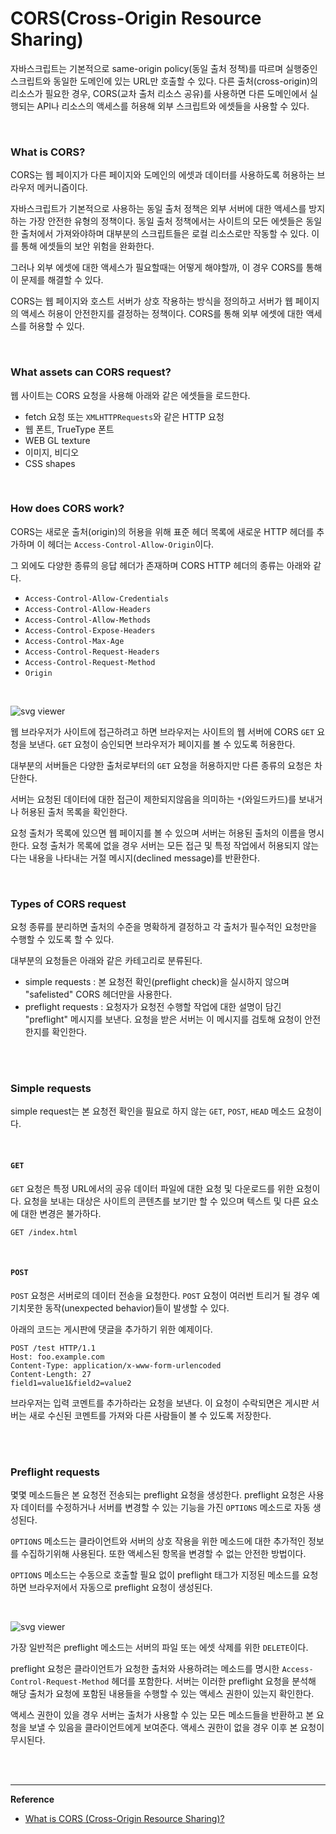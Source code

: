 # CORS(Cross-Origin Resource Sharing)

자바스크립트는 기본적으로 same-origin policy(동일 출처 정책)를 따르며 실행중인 스크립트와 동일한 도메인에 있는 URL만 호출할 수 있다. 다른 출처(cross-origin)의 리소스가 필요한 경우,  CORS(교차 출처 리소스 공유)를 사용하면 다른 도메인에서 실행되는 API나 리소스의 액세스를 허용해 외부 스크립트와 에셋들을 사용할 수 있다.

<br>

### What is CORS?

CORS는 웹 페이지가 다른 페이지와 도메인의 에셋과 데이터를 사용하도록 허용하는 브라우저 메커니즘이다.

자바스크립트가 기본적으로 사용하는 동일 출처 정책은 외부 서버에 대한 액세스를 방지하는 가장 안전한 유형의 정책이다. 동일 출처 정책에서는 사이트의 모든 에셋들은 동일한 출처에서 가져와야하며 대부분의 스크립트들은 로컬 리소스로만 작동할 수 있다. 이를 통해 에셋들의 보안 위험을 완화한다.  

그러나 외부 에셋에 대한 액세스가 필요할때는 어떻게 해야할까, 이 경우 CORS를 통해 이 문제를 해결할 수 있다.

CORS는 웹 페이지와 호스트 서버가 상호 작용하는 방식을 정의하고 서버가 웹 페이지의 액세스 허용이 안전한지를 결정하는 정책이다. CORS를 통해 외부 에셋에 대한 액세스를 허용할 수 있다.

<br>

### What assets can CORS request?

웹 사이트는 CORS 요청을 사용해 아래와 같은 에셋들을 로드한다.

- fetch 요청 또는 `XMLHTTPRequests`와 같은 HTTP 요청
- 웹 폰트, TrueType 폰트
- WEB GL texture
- 이미지, 비디오
- CSS shapes

<br>

### How does CORS work?

CORS는 새로운 출처(origin)의 허용을 위해 표준 헤더 목록에 새로운 HTTP 헤더를 추가하며 이 헤더는 `Access-Control-Allow-Origin`이다.

그 외에도 다양한 종류의 응답 헤더가 존재하며 CORS HTTP 헤더의 종류는 아래와 같다.

- `Access-Control-Allow-Credentials`
- `Access-Control-Allow-Headers`
- `Access-Control-Allow-Methods`
- `Access-Control-Expose-Headers`
- `Access-Control-Max-Age`
- `Access-Control-Request-Headers`
- `Access-Control-Request-Method`
- `Origin`

<br>

![svg viewer](https://www.educative.io/api/page/4630276911661056/image/download/5886620109111296)

웹 브라우저가 사이트에 접근하려고 하면 브라우저는 사이트의 웹 서버에 CORS `GET` 요청을 보낸다. `GET` 요청이 승인되면 브라우저가 페이지를 볼 수 있도록 허용한다.

대부분의 서버들은 다양한 출처로부터의  `GET` 요청을 허용하지만 다른 종류의 요청은 차단한다.

서버는 요청된 데이터에 대한 접근이 제한되지않음을 의미하는 `*`(와일드카드)를 보내거나 허용된 출처 목록을 확인한다.

요청 출처가 목록에 있으면 웹 페이지를 볼 수 있으며 서버는 허용된 출처의 이름을 명시한다. 요청 출처가 목록에 없을 경우 서버는 모든 접근 및 특정 작업에서 허용되지 않는다는 내용을 나타내는 거절 메시지(declined message)를 반환한다. 

<br>

### Types of CORS request

요청 종류를 분리하면 출처의 수준을 명확하게 결정하고 각 출처가 필수적인 요청만을 수행할 수 있도록 할 수 있다.

대부분의 요청들은 아래와 같은 카테고리로 분류된다.

- simple requests : 본 요청전 확인(preflight check)을 실시하지 않으며 "safelisted" CORS 헤더만을 사용한다.
- preflight requests : 요청자가 요청전 수행할 작업에 대한 설명이 담긴 "preflight" 메시지를 보낸다. 요청을 받은 서버는 이 메시지를 검토해 요청이 안전한지를 확인한다.

<br>

<br>

### Simple requests

simple request는 본 요청전 확인을 필요로 하지 않는 `GET`, `POST`, `HEAD` 메소드 요청이다. 

<br>

#### `GET`

`GET` 요청은 특정 URL에서의 공유 데이터 파일에 대한 요청 및 다운로드를 위한 요청이다. 요청을 보내는 대상은 사이트의 콘텐츠를 보기만 할 수 있으며 텍스트 및 다른 요소에 대한 변경은 불가하다.

```http
GET /index.html
```

<br>

#### `POST`

`POST` 요청은 서버로의 데이터 전송을 요청한다. `POST` 요청이 여러번 트리거 될 경우 예기치못한 동작(unexpected behavior)들이 발생할 수 있다.

아래의 코드는 게시판에 댓글을 추가하기 위한 예제이다.

```HTTP
POST /test HTTP/1.1
Host: foo.example.com
Content-Type: application/x-www-form-urlencoded
Content-Length: 27
field1=value1&field2=value2
```

브라우저는 입력 코멘트를 추가하라는 요청을 보낸다. 이 요청이 수락되면은 게시판 서버는 새로 수신된 코멘트를 가져와 다른 사람들이 볼 수 있도록 저장한다.

<br>

<br>

### Preflight requests

몇몇 메소드들은 본 요청전 전송되는 preflight 요청을 생성한다. preflight 요청은 사용자 데이터를 수정하거나 서버를 변경할 수 있는 기능을 가진  `OPTIONS` 메소드로 자동 생성된다.

`OPTIONS` 메소드는 클라이언트와 서버의 상호 작용을 위한 메소드에 대한 추가적인 정보를 수집하기위해 사용된다. 또한 액세스된 항목을 변경할 수 없는 안전한 방법이다.

`OPTIONS` 메소드는 수동으로 호출할 필요 없이 preflight 태그가 지정된 메소드를 요청하면 브라우저에서 자동으로 preflight 요청이 생성된다.

<br>

![svg viewer](https://www.educative.io/api/page/4630276911661056/image/download/6531045407588352)

가장 일반적은 preflight 메소드는 서버의 파일 또는 에셋 삭제를 위한 `DELETE`이다.

preflight 요청은 클라이언트가 요청한 출처와 사용하려는 메소드를 명시한 `Access-Control-Request-Method` 헤더를 포함한다. 서버는 이러한 preflight 요청을 분석해 해당 출처가 요청에 포함된 내용들을 수행할 수 있는 액세스 권한이 있는지 확인한다.

액세스 권한이 있을 경우 서버는 출처가 사용할 수 있는 모든 메소드들을 반환하고 본 요청을 보낼 수 있음을 클라이언트에게 보여준다. 액세스 권한이 없을 경우 이후 본 요청이 무시된다.

<br>

<br>

------

**Reference**

- [What is CORS (Cross-Origin Resource Sharing)?](https://www.educative.io/blog/getting-started-cors)
